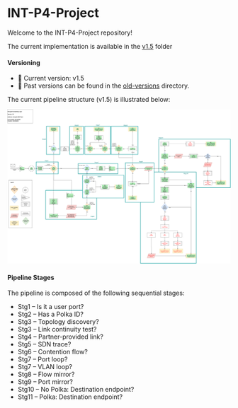 # INT-P4-Project

Welcome to the INT-P4-Project repository!

The current implementation is available in the [v1.5](./v1.5/) folder

#### Versioning
* 📌 Current version: v1.5
* 📁 Past versions can be found in the [old-versions](./old-versions) directory.

The current pipeline structure (v1.5) is illustrated below:

![Stages](./Figures/amlight-pipeline-Progress-Stages.drawio.png)

#### Pipeline Stages

The pipeline is composed of the following sequential stages:

* Stg1 – Is it a user port?
* Stg2 – Has a Polka ID?
* Stg3 – Topology discovery?
* Stg3 – Link continuity test?
* Stg4 – Partner-provided link?
* Stg5 – SDN trace?
* Stg6 – Contention flow?
* Stg7 – Port loop?
* Stg7 – VLAN loop?
* Stg8 – Flow mirror?
* Stg9 – Port mirror?
* Stg10 – No Polka: Destination endpoint?
* Stg11 – Polka: Destination endpoint?


